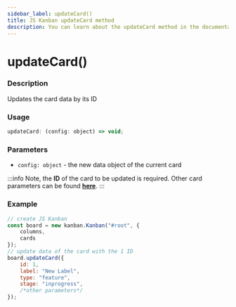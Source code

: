 ```yaml
---
sidebar_label: updateCard()
title: JS Kanban updateCard method
description: You can learn about the updateCard method in the documentation of the JavaScript Kanban library. Browse developer guides and API reference, try out code examples and live demos.
---
```


# updateCard()

### Description

Updates the card data by its ID

### Usage

```js
updateCard: (config: object) => void;
```

### Parameters

- `config: object` - the new data object of the current card

:::info
Note, the **ID** of the card to be updated is required. Other card parameters can be found [**here**](../config/js_kanban_cards_config.md).
:::

### Example

```jsx {7-13}
// create JS Kanban
const board = new kanban.Kanban("#root", {
	columns,
	cards
});
// update data of the card with the 1 ID
board.updateCard({
	id: 1,
	label: "New Label",
	type: "feature",
	stage: "inprogress",
	/*other parameters*/
});
```
